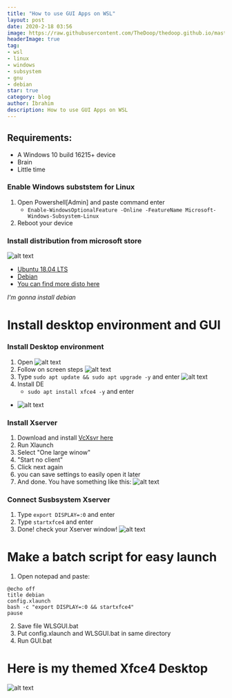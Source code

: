 ```yaml
---
title: "How to use GUI Apps on WSL"
layout: post
date: 2020-2-18 03:56
image: https://raw.githubusercontent.com/TheDoop/thedoop.github.io/master/assets/images/wsl.png
headerImage: true
tag:
- wsl
- linux
- windows
- subsystem
- gnu
- debian
star: true
category: blog
author: İbrahim
description: How to use GUI Apps on WSL
---
```


## Requirements:
* A Windows 10 build 16215+ device 
* Brain
* Little time

### Enable Windows subststem for Linux
1. Open Powershell[Admin] and paste command enter
    - `Enable-WindowsOptionalFeature -Online -FeatureName Microsoft-Windows-Subsystem-Linux`
2. Reboot your device

### Install distribution from microsoft store
![alt text](https://raw.githubusercontent.com/TheDoop/thedoop.github.io/master/assets/images/blog/wslgui/debianwls.png "Debian")
- [Ubuntu 18.04 LTS](https://www.microsoft.com/store/apps/9N9TNGVNDL3Q)
- [Debian](https://www.microsoft.com/store/apps/9MSVKQC78PK6)
- [You can find more disto here](https://docs.microsoft.com/en-us/windows/wsl/install-win10)

*I'm gonna install debian*

# Install desktop environment and GUI

### Install Desktop environment
1. Open 
![alt text](https://raw.githubusercontent.com/TheDoop/thedoop.github.io/master/assets/images/blog/wslgui/debinstalling.png "Debian")
2. Follow on screen steps
![alt text](https://raw.githubusercontent.com/TheDoop/thedoop.github.io/master/assets/images/blog/wslgui/debuser.png "Debian")
3. Type `sudo apt update && sudo apt upgrade -y` and enter
![alt text](https://raw.githubusercontent.com/TheDoop/thedoop.github.io/master/assets/images/blog/wslgui/sudaptup.png "Debian")
4. Install DE
    - `sudo apt install xfce4 -y` and enter
- ![alt text](https://raw.githubusercontent.com/TheDoop/thedoop.github.io/master/assets/images/blog/wslgui/xfce4setup.PNG "Debian")

### Install Xserver
1. Download and install [VcXsvr here](https://sourceforge.net/projects/vcxsrv/)
2. Run Xlaunch
3. Select "One large winow"
4. "Start no client"
5. Click next again
6. you can save settings to easily open it later
7. And done. You have something like this:
![alt text](https://raw.githubusercontent.com/TheDoop/thedoop.github.io/master/assets/images/blog/wslgui/xserver.png "Debian")

### Connect Susbsystem Xserver
1. Type `export DISPLAY=:0` and enter
2. Type `startxfce4` and enter
3. Done! check your Xserver window!
![alt text](https://raw.githubusercontent.com/TheDoop/thedoop.github.io/master/assets/images/blog/wslgui/xfce4.PNG "Debian")

# Make a batch script for easy launch
1. Open notepad and paste:

```
@echo off
title debian
config.xlaunch
bash -c "export DISPLAY=:0 && startxfce4"
pause
```

2. Save file WLSGUI.bat
3. Put config.xlaunch and WLSGUI.bat in same directory
4. Run GUI.bat

# Here is my themed Xfce4 Desktop
![alt text](https://raw.githubusercontent.com/TheDoop/thedoop.github.io/master/assets/images/blog/wslgui/wls.png "Debian")